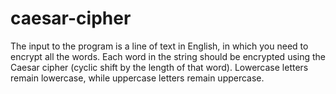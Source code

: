 # caesar-cipher
The input to the program is a line of text in English, in which you need to encrypt all the words. Each word in the string should be encrypted using the Caesar cipher (cyclic shift by the length of that word). Lowercase letters remain lowercase, while uppercase letters remain uppercase.
